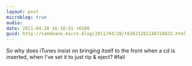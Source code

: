 ```yaml
---
layout: post
microblog: true
audio: 
date: 2011-04-28 16:10:51 +0100
guid: http://samdeane.micro.blog/2011/04/28/t63621202148728832.html
---
```

So why does iTunes insist on bringing itself to the front when a cd is inserted, when I've set it to just rip &amp; eject? #fail

